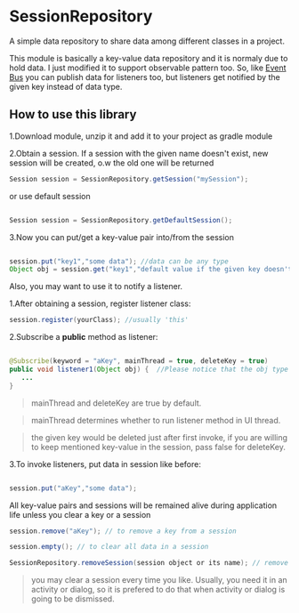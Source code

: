 # SessionRepository
A simple data repository to share data among different classes in a project.

This module is basically a key-value data repository and it is normaly due to hold data. I just modified it to support observable pattern too. So, like [Event Bus](http://www.github.com/greenrobot/eventbus) you can publish data for listeners too, but listeners get notified by the given key instead of data type.

## How to use this library
1.Download module, unzip it and add it to your project as gradle module

2.Obtain a session. If a session with the given name doesn't exist, new session will be created, o.w the old one will be returned
```java
Session session = SessionRepository.getSession("mySession");

```
or use default session
```java

Session session = SessionRepository.getDefaultSession();

```
3.Now you can put/get a key-value pair into/from the session
```java

session.put("key1","some data"); //data can be any type
Object obj = session.get("key1","default value if the given key doesn't exist");

```
Also, you may want to use it to notify a listener.

1.After obtaining a session, register listener class:
```java
session.register(yourClass); //usually 'this'

```
2.Subscribe a __public__ method as listener:
```java

@Subscribe(keyword = "aKey", mainThread = true, deleteKey = true)
public void listener1(Object obj) {  //Please notice that the obj type would be what you have put in session
   ...
}

```
> mainThread and deleteKey are true by default.

> mainThread determines whether to run listener method in UI thread.

> the given key would be deleted just after first invoke, if you are willing to keep mentioned key-value in the session, pass false for deleteKey.

3.To invoke listeners, put data in session like before:
```java

session.put("aKey","some data");

```
All key-value pairs and sessions will be remained alive during application life unless you clear a key or a session
```java
session.remove("aKey"); // to remove a key from a session

session.empty(); // to clear all data in a session

SessionRepository.removeSession(session object or its name); // remove a session with all its data (no need to empty the sesssin).

```
>you may clear a session every time you like. Usually, you need it in an activity or dialog, so it is prefered to do that when activity or dialog is going to be dismissed.
